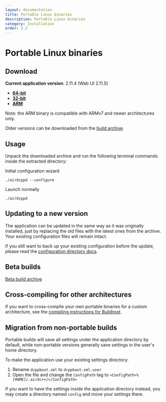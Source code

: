 ```yaml
---
layout: documentation
title: Portable Linux binaries
description: Portable Linux binaries
category: Installation
order: 2.2
---
```


# Portable Linux binaries

## Download

**Current application version**: 2.11.4 (Web UI 2.11.5)

- **[64-bit](https://web-builds.airdcpp.net/stable/airdcpp_2.11.4_webui-2.11.5_64-bit_portable.tar.gz)**
- **[32-bit](https://web-builds.airdcpp.net/stable/airdcpp_2.11.4_webui-2.11.5_32-bit_portable.tar.gz)**
- **[ARM](https://web-builds.airdcpp.net/stable/airdcpp_2.11.4_webui-2.11.5_armhf_portable.tar.gz)**

Note: the ARM binary is compatible with ARMv7 and newer architectures only.

Older versions can be downloaded from the [build archive](http://web-builds.airdcpp.net/stable/).


## Usage

Unpack the downloaded archive and run the following terminal commands inside the extracted directory:

Initial configuration wizard

`./airdcppd --configure`

Launch normally

`./airdcppd`


## Updating to a new version

The application can be updated in the same way as it was originally installed, just by replacing the old files with the latest ones from the archive. Your existing configuration files will remain intact.

If you still want to back up your existing configuration before the update, please read the [configuration directory docs](/docs/advanced/config-files.html).

## Beta builds

[Beta build archive](https://web-builds.airdcpp.net/develop/)


## Cross-compiling for other architectures

If you want to cross-compile your own portable binaries for a custom architecture, see the [compiling instructions for Buildroot](https://github.com/airdcpp-web/airdcpp-webclient/tree/master/buildroot).


## Migration from non-portable builds

Portable builds will save all settings under the application directory by default, while non-portable versions generally save settings in the user's home directory.

To make the application use your existing settings directory:

1. Rename `dcppboot.xml` to `dcppboot.xml.user`
2. Open the file and change the `ConfigPath` tag to `<ConfigPath>%[HOME]/.airdc++/</ConfigPath>`

If you want to have the settings inside the application directory instead, you may create a directory named `config` and move your settings there.
